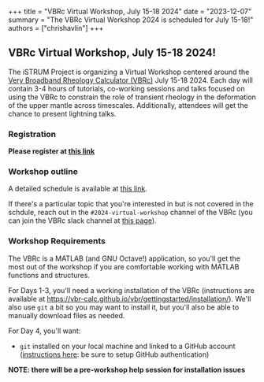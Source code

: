 +++
title = "VBRc Virtual Workshop, July 15-18 2024"
date = "2023-12-07"
summary = "The VBRc Virtual Workshop 2024 is scheduled for July 15-18!"
authors = ["chrishavlin"]
+++


##  VBRc Virtual Workshop, July 15-18 2024!


The iSTRUM Project is organizing a Virtual Workshop centered around the [Very Broadband Rheology Calculator (VBRc)](https://vbr-calc.github.io/vbr/) July 15-18 2024. Each day will contain 3-4 hours of tutorials, co-working sessions and talks focused on using the VBRc to constrain the role of transient rheology in the deformation of the upper mantle across timescales. Additionally, attendees will get the chance to present lightning talks.

### Registration

**Please register at [this link](https://docs.google.com/forms/d/e/1FAIpQLSd_44-ZFMyIiyHe573OqEZAJQ5-dZlpM0MczXsa8DskRH5NPA/viewform?usp=sf_link)**


### Workshop outline

A detailed schedule is available at [this link](https://docs.google.com/document/d/1s9IZf7_B8hd9vwrgVe7HB32SytMeXd55HOiSatlX3A0/edit?usp=sharing).

If there's a particular topic that you're interested in but is not covered in the schdule,
reach out in the `#2024-virtual-workshop` channel of the VBRc (you can join the VBRc slack channel at [this page](https://vbr-calc.github.io/vbr/contrib/contributing/)).

### Workshop Requirements

The VBRc is a MATLAB (and GNU Octave!) application, so you'll get the most out of the workshop if you are comfortable working with MATLAB functions and structures.

For Days 1-3, you'll need a working installation of the VBRc (instructions
are available at https://vbr-calc.github.io/vbr/gettingstarted/installation/). We'll also use `git` a bit so you may want to install it, but you'll also be able to manually download files as needed.

For Day 4, you'll want:
* `git` installed on your local machine and linked to a GitHub account ([instructions here](https://docs.github.com/en/get-started/quickstart/set-up-git): be sure to setup GitHub authentication)

**NOTE: there will be a pre-workshop help session for installation issues**
